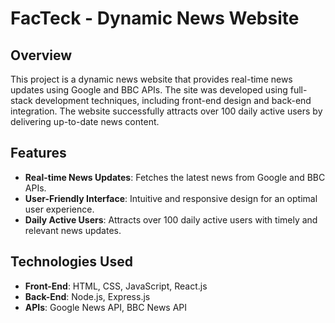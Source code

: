 

# FacTeck - Dynamic News Website

## Overview

This project is a dynamic news website that provides real-time news updates using Google and BBC APIs. The site was developed using full-stack development techniques, including front-end design and back-end integration. The website successfully attracts over 100 daily active users by delivering up-to-date news content.

## Features

- **Real-time News Updates**: Fetches the latest news from Google and BBC APIs.
- **User-Friendly Interface**: Intuitive and responsive design for an optimal user experience.
- **Daily Active Users**: Attracts over 100 daily active users with timely and relevant news updates.

## Technologies Used

- **Front-End**: HTML, CSS, JavaScript, React.js
- **Back-End**: Node.js, Express.js
- **APIs**: Google News API, BBC News API



